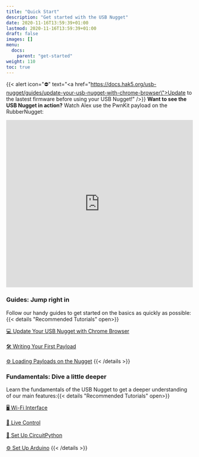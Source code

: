 ```yaml
---
title: "Quick Start"
description: "Get started with the USB Nugget"
date: 2020-11-16T13:59:39+01:00
lastmod: 2020-11-16T13:59:39+01:00
draft: false
images: []
menu:
  docs:
    parent: "get-started"
weight: 110
toc: true
---
```


{{< alert icon="⛔️" text="<a href=\"https://docs.hak5.org/usb-nugget/guides/update-your-usb-nugget-with-chrome-browser\">Update to the lastest firmware</a> before using your USB Nugget!" />}}
**Want to see the USB Nugget in action?** Watch Alex use the PwnKit payload on the RubberNugget:

<iframe width="100%" height="450" src="https://www.youtube.com/embed/hiRh_2IL7RY" title="YouTube video player" frameborder="0" allow="accelerometer; autoplay; clipboard-write; encrypted-media; gyroscope; picture-in-picture" allowfullscreen></iframe>

### Guides: Jump right in
Follow our handy guides to get started on the basics as quickly as possible:
{{< details "Recommended Tutorials" open>}}

[💻 Update Your USB Nugget with Chrome Browser](https://usbnugget.com/docs/guides/update-with-chrome/)
<br/><br/>
[🛠 Writing Your First Payload](https://usbnugget.com/docs/guides/write-first-payload/)
<br/><br/>
[⚙️ Loading Payloads on the Nugget](https://usbnugget.com/docs/guides/load-payloads/)
{{< /details >}}

### Fundamentals: Dive a little deeper
Learn the fundamentals of the USB Nugget to get a deeper understanding of our main features:{{< details "Recommended Tutorials" open>}}

[🖥 Wi-Fi Interface](https://usbnugget.com/docs/fundamentals/wi-fi-interface/)
<br/><br/>
[📡 Live Control](https://usbnugget.com/docs/fundamentals/live-control/)
<br/><br/>
[🐍 Set Up CircuitPython](https://usbnugget.com/docs/fundamentals/circuit-python/)
<br/><br/>
[⚙️ Set Up Arduino](https://usbnugget.com/docs/fundamentals/arduino/)
{{< /details >}}